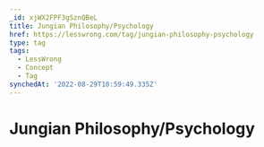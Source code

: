 ```yaml
---
_id: xjWX2FPF3gSznQBeL
title: Jungian Philosophy/Psychology
href: https://lesswrong.com/tag/jungian-philosophy-psychology
type: tag
tags:
  - LessWrong
  - Concept
  - Tag
synchedAt: '2022-08-29T10:59:49.335Z'
---
```

# Jungian Philosophy/Psychology

